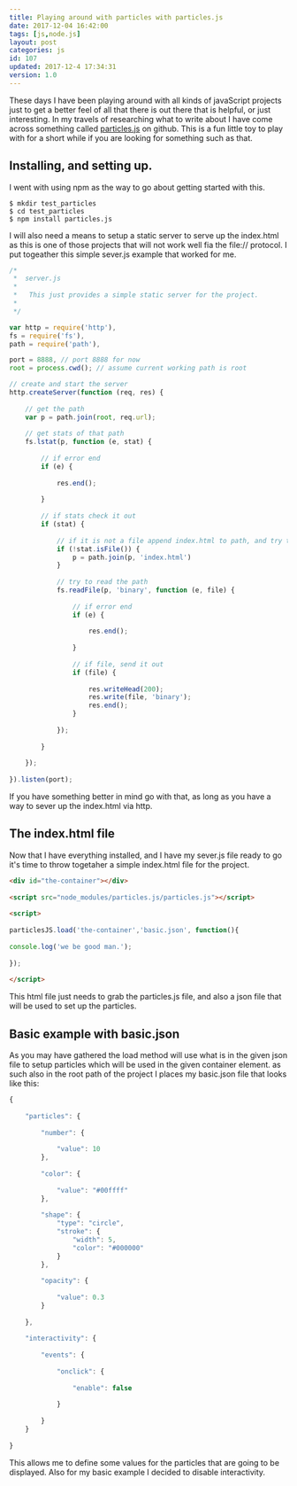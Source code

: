 ```yaml
---
title: Playing around with particles with particles.js
date: 2017-12-04 16:42:00
tags: [js,node.js]
layout: post
categories: js
id: 107
updated: 2017-12-4 17:34:31
version: 1.0
---
```


These days I have been playing around with all kinds of javaScript projects just to get a better feel of all that there is out there that is helpful, or just interesting. In my travels of researching what to write about I have come across something called [particles.js](https://github.com/VincentGarreau/particles.js) on github. This is a fun little toy to play with for a short while if you are looking for something such as that.

<!-- more -->

## Installing, and setting up.

I went with using npm as the way to go about getting started with this.

```
$ mkdir test_particles
$ cd test_particles
$ npm install particles.js
```

I will also need a means to setup a static server to serve up the index.html as this is one of those projects that will not work well fia the file:// protocol. I put togeather this simple sever.js example that worked for me.

```js
/*
 *  server.js
 *
 *   This just provides a simple static server for the project.
 *
 */

var http = require('http'),
fs = require('fs'),
path = require('path'),

port = 8888, // port 8888 for now
root = process.cwd(); // assume current working path is root

// create and start the server
http.createServer(function (req, res) {
 
    // get the path
    var p = path.join(root, req.url);
 
    // get stats of that path
    fs.lstat(p, function (e, stat) {
 
        // if error end
        if (e) {
 
            res.end();
 
        }
 
        // if stats check it out
        if (stat) {
 
            // if it is not a file append index.html to path, and try that
            if (!stat.isFile()) {
                p = path.join(p, 'index.html')
            }
 
            // try to read the path
            fs.readFile(p, 'binary', function (e, file) {
 
                // if error end
                if (e) {
 
                    res.end();
 
                }
 
                // if file, send it out
                if (file) {
 
                    res.writeHead(200);
                    res.write(file, 'binary');
                    res.end();
                }
 
            });
 
        }
 
    });
 
}).listen(port);
```

If you have something better in mind go with that, as long as you have a way to sever up the index.html via http.

## The index.html file

Now that I have everything installed, and I have my sever.js file ready to go it's time to throw togetaher a simple index.html file for the project.

```html
<div id="the-container"></div>
 
<script src="node_modules/particles.js/particles.js"></script>
 
<script>
 
particlesJS.load('the-container','basic.json', function(){
 
console.log('we be good man.');
 
});
 
</script>
```

This html file just needs to grab the particles.js file, and also a json file that will be used to set up the particles.

## Basic example with basic.json

As you may have gathered the load method will use what is in the given json file to setup particles which will be used in the given container element. as such also in the root path of the project I places my basic.json file that looks like this:

```js
{
 
    "particles": {
 
        "number": {
 
            "value": 10
        },
 
        "color": {
 
            "value": "#00ffff"
        },
 
        "shape": {
            "type": "circle",
            "stroke": {
                "width": 5,
                "color": "#000000"
            }
        },
 
        "opacity": {
 
            "value": 0.3
        }
 
    },
 
    "interactivity": {
 
        "events": {
 
            "onclick": {
 
                "enable": false
 
            }
 
        }
    }
 
}
```

This allows me to define some values for the particles that are going to be displayed. Also for my basic example I decided to disable interactivity.